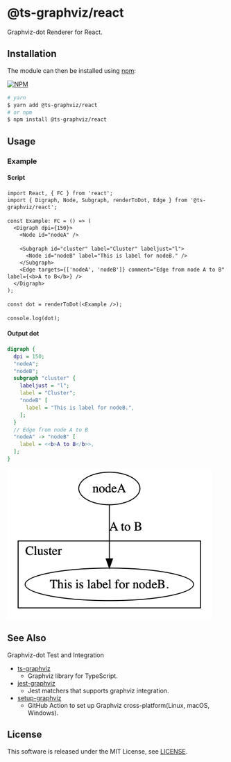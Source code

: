 # @ts-graphviz/react

Graphviz-dot Renderer for React.

## Installation

The module can then be installed using [npm](https://www.npmjs.com/):

[![NPM](https://nodei.co/npm/@ts-graphviz/react.png)](https://nodei.co/npm/@ts-graphviz/react/)

```bash
# yarn
$ yarn add @ts-graphviz/react
# or npm
$ npm install @ts-graphviz/react
```

## Usage

### Example

#### Script

```tsx
import React, { FC } from 'react';
import { Digraph, Node, Subgraph, renderToDot, Edge } from '@ts-graphviz/react';

const Example: FC = () => (
  <Digraph dpi={150}>
    <Node id="nodeA" />

    <Subgraph id="cluster" label="Cluster" labeljust="l">
      <Node id="nodeB" label="This is label for nodeB." />
    </Subgraph>
    <Edge targets={['nodeA', 'nodeB']} comment="Edge from node A to B" label={<b>A to B</b>} />
  </Digraph>
);

const dot = renderToDot(<Example />);

console.log(dot);
```

#### Output dot

```dot
digraph {
  dpi = 150;
  "nodeA";
  "nodeB";
  subgraph "cluster" {
    labeljust = "l";
    label = "Cluster";
    "nodeB" [
      label = "This is label for nodeB.",
    ];
  }
  // Edge from node A to B
  "nodeA" -> "nodeB" [
    label = <<b>A to B</b>>,
  ];
}
```

![dot](./example/example.png)

## See Also

Graphviz-dot Test and Integration

- [ts-graphviz](https://github.com/ts-graphviz/ts-graphviz)
  - Graphviz library for TypeScript.
- [jest-graphviz](https://github.com/ts-graphviz/jest-graphviz)
  - Jest matchers that supports graphviz integration.
- [setup-graphviz](https://github.com/kamiazya/setup-graphviz)
  - GitHub Action to set up Graphviz cross-platform(Linux, macOS, Windows).

## License

This software is released under the MIT License, see [LICENSE](./LICENSE).
